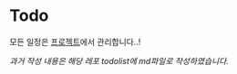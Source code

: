 # Todo

모든 일정은 [프로젝트](https://github.com/users/fkdl0048/projects/5)에서 관리합니다..!

*과거 작성 내용은 해당 레포 todolist에 md파일로 작성하였습니다.*
